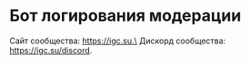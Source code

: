# Бот логирования модерации

Сайт сообщества: https://igc.su.\
Дискорд сообщества: https://igc.su/discord.
